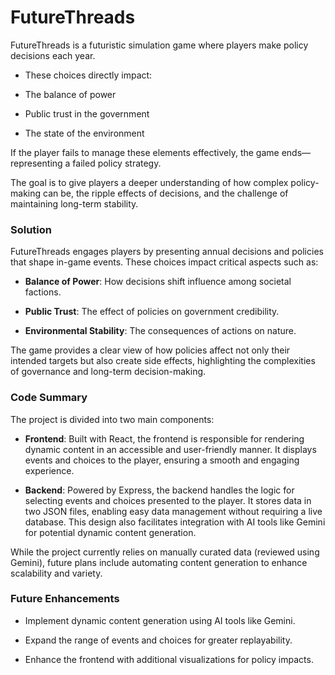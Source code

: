 # FutureThreads
FutureThreads is a futuristic simulation game where players make policy decisions each year.

- These choices directly impact:

- The balance of power

- Public trust in the government

- The state of the environment

If the player fails to manage these elements effectively, the game ends—representing a failed policy strategy.

The goal is to give players a deeper understanding of how complex policy-making can be, the ripple effects of decisions, and the challenge of maintaining long-term stability.

### Solution

FutureThreads engages players by presenting annual decisions and policies that shape in-game events. These choices impact critical aspects such as:

- **Balance of Power**: How decisions shift influence among societal factions.

- **Public Trust**: The effect of policies on government credibility.

- **Environmental Stability**: The consequences of actions on nature.

The game provides a clear view of how policies affect not only their intended targets but also create side effects, highlighting the complexities of governance and long-term decision-making.

### Code Summary

The project is divided into two main components:

- **Frontend**: Built with React, the frontend is responsible for rendering dynamic content in an accessible and user-friendly manner. It displays events and choices to the player, ensuring a smooth and engaging experience.

- **Backend**: Powered by Express, the backend handles the logic for selecting events and choices presented to the player. It stores data in two JSON files, enabling easy data management without requiring a live database. This design also facilitates integration with AI tools like Gemini for potential dynamic content generation.

While the project currently relies on manually curated data (reviewed using Gemini), future plans include automating content generation to enhance scalability and variety.

### Future Enhancements

- Implement dynamic content generation using AI tools like Gemini.

- Expand the range of events and choices for greater replayability.

- Enhance the frontend with additional visualizations for policy impacts.

